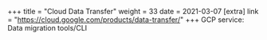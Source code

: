 +++
title = "Cloud Data Transfer"
weight = 33
date = 2021-03-07
[extra]
link = "https://cloud.google.com/products/data-transfer/"
+++
GCP service: Data migration tools/CLI

